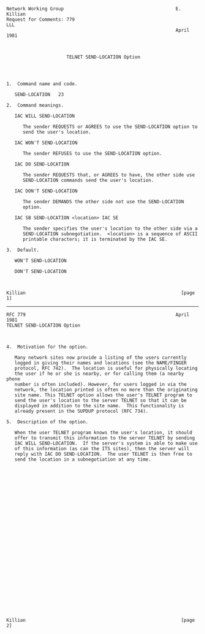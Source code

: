     Network Working Group                                         E. Killian
    Request for Comments: 779                                            LLL
                                                                  April 1981



                          TELNET SEND-LOCATION Option




    1.  Command name and code.

       SEND-LOCATION   23

    2.  Command meanings.

       IAC WILL SEND-LOCATION

          The sender REQUESTS or AGREES to use the SEND-LOCATION option to
          send the user's location.

       IAC WON'T SEND-LOCATION

          The sender REFUSES to use the SEND-LOCATION option.

       IAC DO SEND-LOCATION

          The sender REQUESTS that, or AGREES to have, the other side use
          SEND-LOCATION commands send the user's location.

       IAC DON'T SEND-LOCATION

          The sender DEMANDS the other side not use the SEND-LOCATION
          option.

       IAC SB SEND-LOCATION <location> IAC SE

          The sender specifies the user's location to the other side via a
          SEND-LOCATION subnegotiation.  <location> is a sequence of ASCII
          printable characters; it is terminated by the IAC SE.

    3.  Default.

       WON'T SEND-LOCATION

       DON'T SEND-LOCATION



    Killian                                                         [page 1]

------------------------------------------------------------------------

``` newpage
RFC 779                                                       April 1981
TELNET SEND-LOCATION Option



4.  Motivation for the option.

   Many network sites now provide a listing of the users currently
   logged in giving their names and locations (see the NAME/FINGER
   protocol, RFC 742).  The location is useful for physically locating
   the user if he or she is nearby, or for calling them (a nearby phone
   number is often included). However, for users logged in via the
   network, the location printed is often no more than the originating
   site name. This TELNET option allows the user's TELNET program to
   send the user's location to the server TELNET so that it can be
   displayed in addition to the site name.  This functionality is
   already present in the SUPDUP protocol (RFC 734).

5.  Description of the option.

   When the user TELNET program knows the user's location, it should
   offer to transmit this information to the server TELNET by sending
   IAC WILL SEND-LOCATION.  If the server's system is able to make use
   of this information (as can the ITS sites), then the server will
   reply with IAC DO SEND-LOCATION.  The user TELNET is then free to
   send the location in a subnegotiation at any time.





























Killian                                                         [page 2]
```
